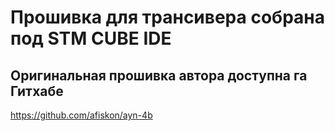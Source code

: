 # Прошивка для трансивера собрана под STM CUBE IDE
## Оригинальная прошивка автора доступна га Гитхабе
https://github.com/afiskon/ayn-4b
